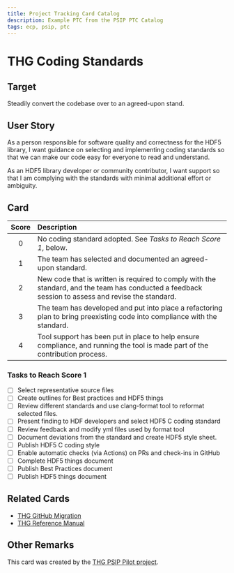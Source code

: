 ```yaml
---
title: Project Tracking Card Catalog
description: Example PTC from the PSIP PTC Catalog
tags: ecp, psip, ptc
---
```

# THG Coding Standards

## Target

Steadily convert the codebase over to an agreed-upon stand.

## User Story

As a person responsible for software quality and correctness for the HDF5 library, I want guidance on selecting and implementing coding standards so that we can make our code easy for everyone to read and understand.

As an HDF5 library developer or community contributor, I want support so that I am complying with the standards with minimal additional effort or ambiguity. 


## Card

| Score | Description |
|:-----:|:------------|
| 0 | No coding standard adopted. See *Tasks to Reach Score 1*, below. |
| 1 | The team has selected and documented an agreed-upon standard.  |
| 2 | New code that is written is required to comply with the standard, and the team has conducted a feedback session to assess and revise the standard. |
| 3 | The team has developed and put into place a refactoring plan to bring preexisting code into compliance with the standard. |
| 4 | Tool support has been put in place to help ensure compliance, and running the tool is made part of the contribution process. |

### Tasks to Reach Score 1

- [ ] Select representative source files
- [ ] Create outlines for Best practices and HDF5 things
- [ ] Review different standards and use clang-format tool to reformat selected files.
- [ ] Present finding to HDF developers and select HDF5 C coding standard
- [ ] Review feedback and modify yml files used by format tool
- [ ] Document deviations from the standard and create HDF5 style sheet.
- [ ] Publish HDF5 C coding style
- [ ] Enable automatic checks (via Actions) on PRs and check-ins in GitHub
- [ ] Complete HDF5 things document
- [ ] Publish Best Practices document
- [ ] Publish HDF5 things document

## Related Cards

- [THG GitHub Migration](THGGitHubMigration.md)
- [THG Reference Manual](THGReferenceManual.md)

## Other Remarks

This card was created by the [THG PSIP Pilot project](https://www.osti.gov/biblio/1698291-psip-hdf5pilot-project-final-report).
